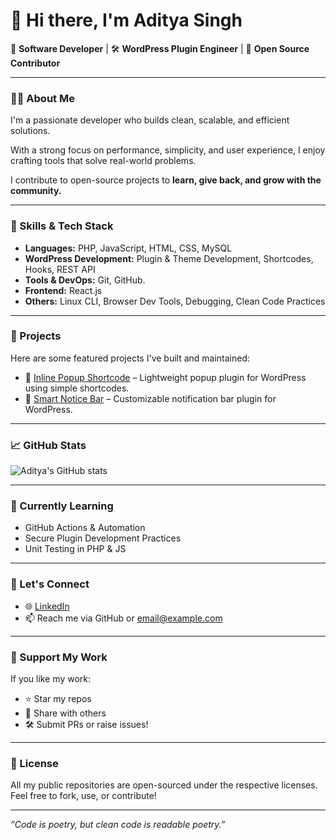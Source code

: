 # 👋 Hi there, I'm Aditya Singh

🚀 **Software Developer** | 🛠️ **WordPress Plugin Engineer** | 🤝 **Open Source Contributor**

---

### 🧑‍💻 About Me

I'm a passionate developer who builds clean, scalable, and efficient solutions.

With a strong focus on performance, simplicity, and user experience, I enjoy crafting tools that solve real-world problems.

I contribute to open-source projects to **learn, give back, and grow with the community.**

---

### 🔧 Skills & Tech Stack

- **Languages:** PHP, JavaScript, HTML, CSS, MySQL  
- **WordPress Development:** Plugin & Theme Development, Shortcodes, Hooks, REST API  
- **Tools & DevOps:** Git, GitHub.
- **Frontend:** React.js 
- **Others:** Linux CLI, Browser Dev Tools, Debugging, Clean Code Practices  

---

### 🚀 Projects

Here are some featured projects I've built and maintained:

- 🔲 [Inline Popup Shortcode](https://github.com/Aditya-Singh07-git/Inline-Popup-Shortcode) – Lightweight popup plugin for WordPress using simple shortcodes.  
- 📢 [Smart Notice Bar](https://github.com/Aditya-Singh07-git/Smart-Notice-Bar) – Customizable notification bar plugin for WordPress.

---

### 📈 GitHub Stats

![Aditya's GitHub stats](https://github-readme-stats.vercel.app/api?username=Aditya-Singh07-git&show_icons=true&theme=default)

---

### 🌱 Currently Learning

- GitHub Actions & Automation  
- Secure Plugin Development Practices  
- Unit Testing in PHP & JS  

---

### 🤝 Let's Connect

- 🌐 [LinkedIn](https://www.linkedin.com/in/aditya-singh-05aab12a8/)  
- 📫 Reach me via GitHub or [email@example.com](mailto:adityasingh.it04.com)

---

### 💬 Support My Work

If you like my work:
- ⭐️ Star my repos
- 📣 Share with others
- 🛠 Submit PRs or raise issues!

---

### 📄 License

All my public repositories are open-sourced under the respective licenses.  
Feel free to fork, use, or contribute!

---

_“Code is poetry, but clean code is readable poetry.”_

